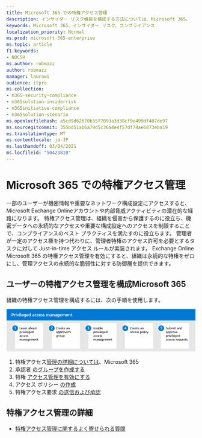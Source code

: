 ```yaml
---
title: Microsoft 365 での特権アクセス管理
description: インサイダー リスク機能を構成する方法については、Microsoft 365。
keywords: Microsoft 365、インサイダー リスク、コンプライアンス
localization_priority: Normal
ms.prod: microsoft-365-enterprise
ms.topic: article
f1.keywords:
- NOCSH
ms.author: robmazz
author: robmazz
manager: laurawi
audience: itpro
ms.collection:
- m365-security-compliance
- m365solution-insiderrisk
- m365initiative-compliance
- m365solution-scenario
ms.openlocfilehash: a5cd9d62670b35f7093a3d38cf9e499df407de97
ms.sourcegitcommit: 355bd51ab6a79d5c36a4e4f57df74ae6873eba19
ms.translationtype: MT
ms.contentlocale: ja-JP
ms.lasthandoff: 03/04/2021
ms.locfileid: "50423810"
---
```

# <a name="privileged-access-management-in-microsoft-365"></a>Microsoft 365 での特権アクセス管理

一部のユーザーが機密情報や重要なネットワーク構成設定にアクセスすると、Microsoft Exchange Onlineアカウントや内部脅威アクティビティの潜在的な経路になります。 特権アクセス管理は、組織を侵害から保護するのに役立ち、機密データへの永続的なアクセスや重要な構成設定へのアクセスを制限することで、コンプライアンスのベスト プラクティスを満たすのに役立ちます。 管理者が一定のアクセス権を持つ代わりに、管理者特権のアクセス許可を必要とするタスクに対して Just-in-time アクセス ルールが実装されます。 Exchange Online Microsoft 365 の特権アクセス管理を有効にすると、組織は永続的な特権をゼロにし、管理アクセスの永続的な脆弱性に対する防御層を提供できます。

## <a name="configure-privileged-access-management-for-microsoft-365"></a>ユーザーの特権アクセス管理を構成Microsoft 365

組織の特権アクセス管理を構成するには、次の手順を使用します。

![Insider リスク ソリューションの特権アクセス管理手順](../media/ir-solution-pam-steps.png)

1. 特権アクセス[管理の詳細については](privileged-access-management-overview.md)、Microsoft 365
2. 承認者 [のグループを作成する](privileged-access-management-configuration.md#step-1-create-an-approvers-group)
3. 特権 [アクセス管理を有効にする](privileged-access-management-configuration.md#step-2-enable-privileged-access)
4. アクセス ポリシー [の作成](privileged-access-management-configuration.md#step-3-create-an-access-policy)
5. 特権アクセス要求 [の送信および承認](privileged-access-management-configuration.md#step-4-submitapprove-privileged-access-requests)

## <a name="more-information-about-privileged-access-management"></a>特権アクセス管理の詳細

- [特権アクセス管理に関するよく寄せられる質問](privileged-access-management-overview.md#frequently-asked-questions)
